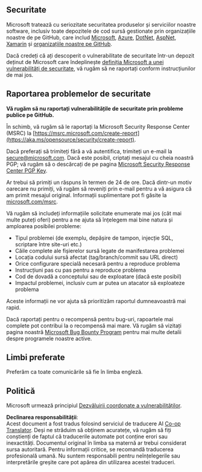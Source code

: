 <!--
CO_OP_TRANSLATOR_METADATA:
{
  "original_hash": "2d33a71bed73d6daee78e2d473ece975",
  "translation_date": "2025-05-19T12:15:12+00:00",
  "source_file": "SECURITY.md",
  "language_code": "ro"
}
-->
## Securitate

Microsoft tratează cu seriozitate securitatea produselor și serviciilor noastre software, inclusiv toate depozitele de cod sursă gestionate prin organizațiile noastre de pe GitHub, care includ [Microsoft](https://github.com/microsoft), [Azure](https://github.com/Azure), [DotNet](https://github.com/dotnet), [AspNet](https://github.com/aspnet), [Xamarin](https://github.com/xamarin) și [organizațiile noastre pe GitHub](https://opensource.microsoft.com/).

Dacă credeți că ați descoperit o vulnerabilitate de securitate într-un depozit deținut de Microsoft care îndeplinește [definiția Microsoft a unei vulnerabilități de securitate](https://aka.ms/opensource/security/definition), vă rugăm să ne raportați conform instrucțiunilor de mai jos.

## Raportarea problemelor de securitate

**Vă rugăm să nu raportați vulnerabilitățile de securitate prin probleme publice pe GitHub.**

În schimb, vă rugăm să le raportați la Microsoft Security Response Center (MSRC) la [https://msrc.microsoft.com/create-report](https://aka.ms/opensource/security/create-report).

Dacă preferați să trimiteți fără a vă autentifica, trimiteți un e-mail la [secure@microsoft.com](mailto:secure@microsoft.com). Dacă este posibil, criptați mesajul cu cheia noastră PGP; vă rugăm să o descărcați de pe pagina [Microsoft Security Response Center PGP Key](https://aka.ms/opensource/security/pgpkey).

Ar trebui să primiți un răspuns în termen de 24 de ore. Dacă dintr-un motiv oarecare nu primiți, vă rugăm să reveniți prin e-mail pentru a vă asigura că am primit mesajul original. Informații suplimentare pot fi găsite la [microsoft.com/msrc](https://aka.ms/opensource/security/msrc).

Vă rugăm să includeți informațiile solicitate enumerate mai jos (cât mai multe puteți oferi) pentru a ne ajuta să înțelegem mai bine natura și amploarea posibilei probleme:

  * Tipul problemei (de exemplu, depășire de tampon, injecție SQL, scriptare între site-uri etc.)
  * Căile complete ale fișierelor sursă legate de manifestarea problemei
  * Locația codului sursă afectat (tag/branch/commit sau URL direct)
  * Orice configurare specială necesară pentru a reproduce problema
  * Instrucțiuni pas cu pas pentru a reproduce problema
  * Cod de dovadă a conceptului sau de exploatare (dacă este posibil)
  * Impactul problemei, inclusiv cum ar putea un atacator să exploateze problema

Aceste informații ne vor ajuta să prioritizăm raportul dumneavoastră mai rapid.

Dacă raportați pentru o recompensă pentru bug-uri, rapoartele mai complete pot contribui la o recompensă mai mare. Vă rugăm să vizitați pagina noastră [Microsoft Bug Bounty Program](https://aka.ms/opensource/security/bounty) pentru mai multe detalii despre programele noastre active.

## Limbi preferate

Preferăm ca toate comunicările să fie în limba engleză.

## Politică

Microsoft urmează principiul [Dezvăluirii coordonate a vulnerabilităților](https://aka.ms/opensource/security/cvd).

**Declinarea responsabilității**:  
Acest document a fost tradus folosind serviciul de traducere AI [Co-op Translator](https://github.com/Azure/co-op-translator). Deși ne străduim să obținem acuratețe, vă rugăm să fiți conștienți de faptul că traducerile automate pot conține erori sau inexactități. Documentul original în limba sa maternă ar trebui considerat sursa autoritară. Pentru informații critice, se recomandă traducerea profesională umană. Nu suntem responsabili pentru neînțelegerile sau interpretările greșite care pot apărea din utilizarea acestei traduceri.
